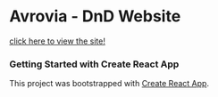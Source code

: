 # Avrovia - DnD Website

<a href="https://hollyefig.github.io/avrovia/">click here to view the site!</a>

<!-- GitHub repo https://github.com/hollyefig/avrovia -->

<!-- countdown timer https://www.npmjs.com/package/react-date-countdown-timer -->

### Getting Started with Create React App

This project was bootstrapped with [Create React App](https://github.com/facebook/create-react-app).
